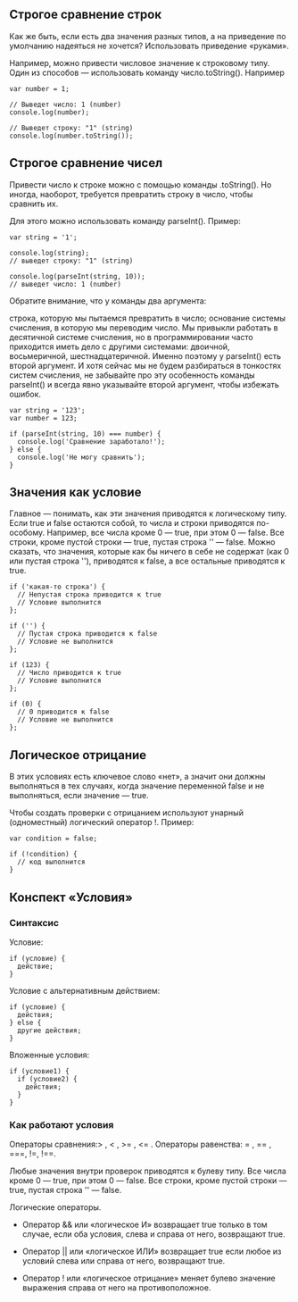 ## Строгое сравнение строк
Как же быть, если есть два значения разных типов, а на приведение по умолчанию надеяться не хочется? Использовать приведение «руками».

Например, можно привести числовое значение к строковому типу. Один из способов — использовать команду число.toString(). Например
```
var number = 1;

// Выведет число: 1 (number)
console.log(number);

// Выведет строку: "1" (string)
console.log(number.toString());
```
## Строгое сравнение чисел
Привести число к строке можно с помощью команды .toString(). Но иногда, наоборот, требуется превратить строку в число, чтобы сравнить их.

Для этого можно использовать команду parseInt(). Пример:

```
var string = '1';

console.log(string);
// выведет строку: "1" (string)

console.log(parseInt(string, 10));
// выведет число: 1 (number)
```
Обратите внимание, что у команды два аргумента:

строка, которую мы пытаемся превратить в число;
основание системы счисления, в которую мы переводим число.
Мы привыкли работать в десятичной системе счисления, но в программировании часто приходится иметь дело с другими системами: двоичной, восьмеричной, шестнадцатеричной. Именно поэтому у parseInt() есть второй аргумент. И хотя сейчас мы не будем разбираться в тонкостях систем счисления, не забывайте про эту особенность команды parseInt() и всегда явно указывайте второй аргумент, чтобы избежать ошибок.
```
var string = '123';
var number = 123;

if (parseInt(string, 10) === number) {
  console.log('Сравнение заработало!');
} else {
  console.log('Не могу сравнить');
}
```
## Значения как условие

Главное — понимать, как эти значения приводятся к логическому типу. Если true и false остаются собой, то числа и строки приводятся по-особому. Например, все числа кроме 0 — true, при этом 0 — false. Все строки, кроме пустой строки — true, пустая строка '' — false. Можно сказать, что значения, которые как бы ничего в себе не содержат (как 0 или пустая строка ''), приводятся к false, а все остальные приводятся к true.
```
if ('какая-то строка') {
  // Непустая строка приводится к true
  // Условие выполнится
};

if ('') {
  // Пустая строка приводится к false
  // Условие не выполнится
};

if (123) {
  // Число приводится к true
  // Условие выполнится
};

if (0) {
  // 0 приводится к false
  // Условие не выполнится
};
```
## Логическое отрицание
В этих условиях есть ключевое слово «нет», а значит они должны выполняться в тех случаях, когда значение переменной false и не выполняться, если значение — true.

Чтобы создать проверки с отрицанием используют унарный (одноместный) логический оператор !. Пример:
```
var condition = false;

if (!condition) {
  // код выполнится
}
```

## Конспект «Условия»
### Синтаксис
Условие:
```
if (условие) {
  действие;
}
```
Условие с альтернативным действием:
```
if (условие) {
  действия;
} else {
  другие действия;
}
```
Вложенные условия:
```
if (условие1) {
  if (условие2) {
    действия;
  }
}
```
### Как работают условия
Операторы сравнения:> , < , >= , <= .
Операторы равенства: = , == , ===, !=, !==.

Любые значения внутри проверок приводятся к булеву типу. Все числа кроме 0 — true, при этом 0 — false. Все строки, кроме пустой строки — true, пустая строка '' — false.

Логические операторы.

* Оператор && или «логическое И» возвращает true только в том случае, если оба условия, слева и справа от него, возвращают true.

* Оператор || или «логическое ИЛИ» возвращает true если любое из условий слева или справа от него, возвращают true.

* Оператор ! или «логическое отрицание» меняет булево значение выражения справа от него на противоположное.
